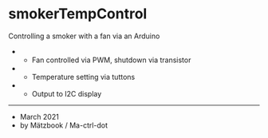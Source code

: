# smokerTempControl
Controlling a smoker with a fan via an Arduino


 * - Fan controlled via PWM, shutdown via transistor
 * - Temperature setting via tuttons
 * - Output to I2C display
________________________________________________________
 * March 2021
 * by Mätzbook / Ma-ctrl-dot

